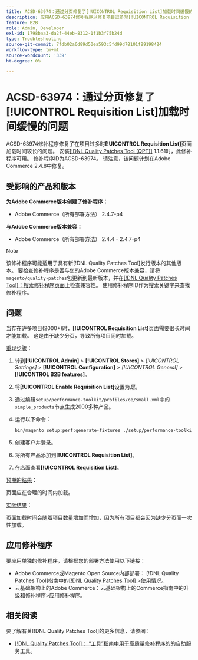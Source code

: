 ```yaml
---
title: ACSD-63974：通过分页修复了[!UICONTROL Requisition List]加载时间缓慢的问题
description: 应用ACSD-63974修补程序以修复项目过多时[!UICONTROL Requisition List]页面加载时间较长的问题。
feature: B2B
role: Admin, Developer
exl-id: 1798baa3-da2f-44eb-8312-1f1b3f75b24d
type: Troubleshooting
source-git-commit: 7fdb02a6d89d50ea593c5fd99d78101f89198424
workflow-type: tm+mt
source-wordcount: '339'
ht-degree: 0%

---
```


# ACSD-63974：通过分页修复了[!UICONTROL Requisition List]加载时间缓慢的问题

ACSD-63974修补程序修复了在项目过多时&#x200B;**[!UICONTROL Requisition List]**&#x200B;页面加载时间较长的问题。 安装[[!DNL Quality Patches Tool (QPT)]](/help/tools/quality-patches-tool/quality-patches-tool-to-self-serve-quality-patches.md) 1.1.61时，此修补程序可用。 修补程序ID为ACSD-63974。 请注意，该问题计划在Adobe Commerce 2.4.8中修复。

## 受影响的产品和版本

**为Adobe Commerce版本创建了修补程序：**

* Adobe Commerce（所有部署方法） 2.4.7-p4

**与Adobe Commerce版本兼容：**

* Adobe Commerce（所有部署方法） 2.4.4 - 2.4.7-p4

>[!NOTE]
>
>该修补程序可能适用于具有新[!DNL Quality Patches Tool]发行版本的其他版本。 要检查修补程序是否与您的Adobe Commerce版本兼容，请将`magento/quality-patches`包更新到最新版本，并在[[!DNL Quality Patches Tool]：搜索修补程序页面](https://experienceleague.adobe.com/tools/commerce-quality-patches/index.html)上检查兼容性。 使用修补程序ID作为搜索关键字来查找修补程序。

## 问题

当存在许多项目(2000+)时，**[!UICONTROL Requisition List]**&#x200B;页面需要很长时间才能加载。 这是由于缺少分页，导致所有项目同时加载。

<u>重现步骤</u>：

1. 转到&#x200B;**[!UICONTROL Admin]** > **[!UICONTROL Stores]** > *[!UICONTROL Settings]* > **[!UICONTROL Configuration]** > *[!UICONTROL General]* > **[!UICONTROL B2B features]**。
1. 将&#x200B;**[!UICONTROL Enable Requisition List]**&#x200B;设置为&#x200B;*是*。
1. 通过编辑`setup/performance-toolkit/profiles/ce/small.xml`中的`simple_products`节点生成2000多种产品。
1. 运行以下命令：

   ```bash
   bin/magento setup:perf:generate-fixtures ./setup/performance-toolkit/profiles/ce/small.xml
   ```

1. 创建客户并登录。
1. 将所有产品添加到&#x200B;**[!UICONTROL Requisition List]**。
1. 在店面查看&#x200B;**[!UICONTROL Requisition List]**。


<u>预期的结果</u>：

页面应在合理的时间内加载。


<u>实际结果</u>：

页面加载时间会随着项目数量增加而增加，因为所有项目都会因为缺少分页而一次性加载。

## 应用修补程序

要应用单独的修补程序，请根据您的部署方法使用以下链接：

* Adobe Commerce或Magento Open Source内部部署： [!DNL Quality Patches Tool]指南中的[[!DNL Quality Patches Tool] >使用情况](/help/tools/quality-patches-tool/usage.md)。
* 云基础架构上的Adobe Commerce：云基础架构上的Commerce指南中的升级和修补程序>应用修补程序。

## 相关阅读

要了解有关[!DNL Quality Patches Tool]的更多信息，请参阅：

* [[!DNL Quality Patches Tool]： “工具”指南中用于高质量修补程序的](/help/tools/quality-patches-tool/quality-patches-tool-to-self-serve-quality-patches.md)的自助服务工具。
